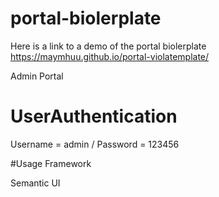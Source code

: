 # portal-biolerplate

Here is a link to a demo of the portal biolerplate
https://maymhuu.github.io/portal-violatemplate/

Admin Portal

# UserAuthentication

Username = admin / Password = 123456

#Usage Framework

Semantic UI
